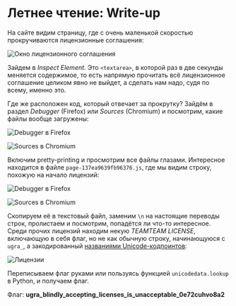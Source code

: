 # Летнее чтение: Write-up

На сайте видим страницу, где с очень маленькой скоростью прокручиваются лицензионные соглашения:

![Окно лицензионного соглашения](writeup/page.png)

Зайдем в _Inspect Element_. Это `<textarea>`, в которой раз в две секунды меняется содержимое, то есть напрямую прочитать всё лицензионное соглашение целиком явно не выйдет, а сделать нам надо, судя по всему, именно это.

Где же расположен код, который отвечает за прокрутку? Зайдём в раздел _Debugger_ (Firefox) или _Sources_ (Chromium) и посмотрим, какие файлы вообще загружены:

![Debugger в Firefox](writeup/debugger_firefox.png)

![Sources в Chromium](writeup/sources_chromium.png)

Включим pretty-printing и просмотрим все файлы глазами. Интересное находится в файле `page-137ea9639fb96376.js`, где мы видим строку, похожую на начало лицензий:

![Debugger в Firefox](writeup/debugger_firefox_page.png)

![Sources в Chromium](writeup/sources_chromium_page.png)

Скопируем её в текстовый файл, заменим `\n` на настоящие переводы строк, пролистаем и посмотрим, попадётся ли что-то интересное. Среди прочих лицензий находим некую _TEAMTEAM LICENSE_, включающую в себя флаг, но не как обычную строку, начинающуюся с `ugra_`, а закодированный [названиями Unicode-кодпоинтов](https://en.wikipedia.org/wiki/List_of_Unicode_characters#Latin_script):

![Лицензии](writeup/licenses.png)

Переписываем флаг руками или пользуясь функцией `unicodedata.lookup` в Python, и получаем флаг.

Флаг: **ugra_blindly_accepting_licenses_is_unacceptable_0e72cuhvo8a2**
